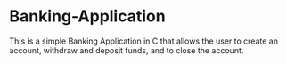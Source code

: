 # Banking-Application
This is a simple Banking Application in C that allows the user to create an account, withdraw and deposit funds, and to close the account. 
